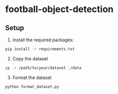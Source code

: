 # football-object-detection

## Setup

1. Install the required packages:
```bash
pip install -r requirements.txt
``` 
2. Copy the dataset
```bash
cp -r /path/to/your/dataset ./data
```
3. Format the dataset
```bash
python format_dataset.py
```